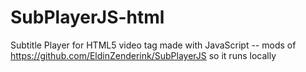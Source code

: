 # SubPlayerJS-html
Subtitle Player for HTML5 video tag made with JavaScript  -- mods of https://github.com/EldinZenderink/SubPlayerJS so it runs locally
